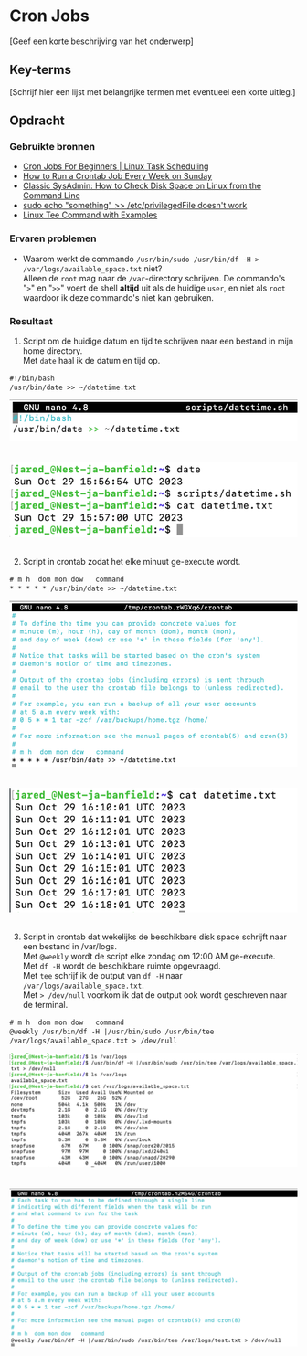 # Cron Jobs
[Geef een korte beschrijving van het onderwerp]

## Key-terms
[Schrijf hier een lijst met belangrijke termen met eventueel een korte uitleg.]

## Opdracht
### Gebruikte bronnen
- [Cron Jobs For Beginners | Linux Task Scheduling](https://www.youtube.com/watch?v=v952m13p-b4)
- [How to Run a Crontab Job Every Week on Sunday](https://www.geeksforgeeks.org/how-to-run-a-crontab-job-every-week-on-sunday/)
- [Classic SysAdmin: How to Check Disk Space on Linux from the Command Line](https://www.linuxfoundation.org/blog/blog/classic-sysadmin-how-to-check-disk-space-on-linux-from-the-command-line)
- [sudo echo "something" >> /etc/privilegedFile doesn't work](https://stackoverflow.com/questions/84882/sudo-echo-something-etc-privilegedfile-doesnt-work)
- [Linux Tee Command with Examples](https://linuxize.com/post/linux-tee-command/)

### Ervaren problemen
- Waarom werkt de commando `/usr/bin/sudo /usr/bin/df -H > /var/logs/available_space.txt` niet?  
Alleen de `root` mag naar de `/var`-directory schrijven. De commando's "`>`" en "`>>`" voert de shell **altijd** uit als de huidige `user`, en niet als `root` waardoor ik deze commando's niet kan gebruiken.

### Resultaat
1. Script om de huidige datum en tijd te schrijven naar een bestand in mijn home directory.  
Met `date` haal ik de datum en tijd op.
```
#!/bin/bash
/usr/bin/date >> ~/datetime.txt
```

![datetime.sh maken](images/10_cron-jobs1-1.png)<br><br>  
![execute datetime.sh](images/10_cron-jobs1-2.png)<br><br>

2. Script in crontab zodat het elke minuut ge-execute wordt.
```
# m h  dom mon dow   command
* * * * * /usr/bin/date >> ~/datetime.txt
```

![script in crontab](images/10_cron-jobs2-1.png)<br><br>  
![execute script](images/10_cron-jobs2-2.png)<br><br>

3. Script in crontab dat wekelijks de beschikbare disk space schrijft naar een bestand in /var/logs.   
Met `@weekly` wordt de script elke zondag om 12:00 AM ge-execute.  
Met `df -H` wordt de beschikbare ruimte opgevraagd.  
Met `tee` schrijf ik de output van `df -H` naar `/var/logs/available_space.txt`.  
Met `> /dev/null` voorkom ik dat de output ook wordt geschreven naar de terminal.

```
# m h  dom mon dow   command
@weekly /usr/bin/df -H |/usr/bin/sudo /usr/bin/tee /var/logs/available_space.txt > /dev/null
```

![execute script](images/10_cron-jobs3-1.png)<br><br>  
![execute script](images/10_cron-jobs3-2.png)<br><br>